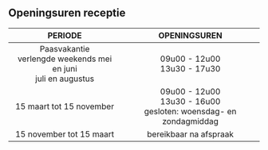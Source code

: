 
## Openingsuren receptie

PERIODE                         | OPENINGSUREN       | 
:------------------------------:|:-----------:|
Paasvakantie<br>verlengde weekends mei en juni<br>juli en augustus               |09u00 - 12u00<br>13u30 - 17u30
15 maart tot 15 november        |09u00 - 12u00<br>13u30 - 16u00<br>gesloten: woensdag- en zondagmiddag
15 november tot 15 maart        |bereikbaar na afspraak                     
                             